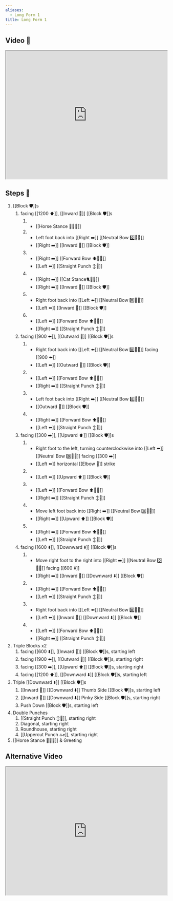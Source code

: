 ```yaml
---
aliases:
  - Long Form 1
title: Long Form 1
---
```


## Video 🎥

<iframe src="https://www.youtube.com/embed/Kfz8FRR9-IE" width="100%" height="400"></iframe>

## Steps 👣

1. [[Block 🛡️]]s
	1. facing [[1200 ⬆️]], [[Inward 🔽]] [[Block 🛡️]]s 
	    1. - [[Horse Stance 🏇🧍‍♂️]] 
		2. - Left foot back into [[Right ➡️]] [[Neutral Bow 0️⃣🧍‍♂️]] 
            - [[Right ➡️]] [[Inward 🔽]] [[Block 🛡️]] 
		3. - [[Right ➡️]] [[Forward Bow ⬆️🧍‍♂️]] 
		    - [[Left ⬅️]] [[Straight Punch ↕️👊]] 
		4. - [[Right ➡️]] [[Cat Stance🐈🧍‍♂️]] 
		    - [[Right ➡️]] [[Inward 🔽]] [[Block 🛡️]] 
		5. - Right foot back into [[Left ⬅️]] [[Neutral Bow 0️⃣🧍‍♂️]] 
		    - [[Left ⬅️]] [[Inward 🔽]] [[Block 🛡️]] 
		6. - [[Left ⬅️]] [[Forward Bow ⬆️🧍‍♂️]] 
		    - [[Right ➡️]] [[Straight Punch ↕️👊]]
    2. facing [[900 ⬅️]], [[Outward 🔼]] [[Block 🛡️]]s 
		1. - Right foot back into [[Left ⬅️]] [[Neutral Bow 0️⃣🧍‍♂️]] facing [[900 ⬅️]] 
		    - [[Left ⬅️]] [[Outward 🔼]] [[Block 🛡️]] 
		2. - [[Left ⬅️]] [[Forward Bow ⬆️🧍‍♂️]] 
		    - [[Right ➡️]] [[Straight Punch ↕️👊]] 
		3. - Left foot back into [[Right ➡️]] [[Neutral Bow 0️⃣🧍‍♂️]] 
			- [[Outward 🔼]] [[Block 🛡️]] 
		4. - [[Right ➡️]] [[Forward Bow ⬆️🧍‍♂️]] 
			- [[Left ⬅️]] [[Straight Punch ↕️👊]]
	3. facing [[300 ➡️]], [[Upward ⬆️]] [[Block 🛡️]]s 
		1. - Right foot to the left, turning counterclockwise into [[Left ⬅️]] [[Neutral Bow 0️⃣🧍‍♂️]] facing [[300 ➡️]] 
			- [[Left ⬅️]] horizontal [[Elbow 💪]] strike 
		2. - [[Left ⬅️]] [[Upward ⬆️]] [[Block 🛡️]] 
		3. - [[Left ⬅️]] [[Forward Bow ⬆️🧍‍♂️]] 
			- [[Right ➡️]] [[Straight Punch ↕️👊]] 
		4. - Move left foot back into [[Right ➡️]] [[Neutral Bow 0️⃣🧍‍♂️]] 
			- [[Right ➡️]] [[Upward ⬆️]] [[Block 🛡️]] 
		5. - [[Right ➡️]] [[Forward Bow ⬆️🧍‍♂️]] 
			- [[Left ⬅️]] [[Straight Punch ↕️👊]]
	4. facing [[600 ⬇️]], [[Downward ⬇️]] [[Block 🛡️]]s 
		1. - Move right foot to the right into [[Right ➡️]] [[Neutral Bow 0️⃣🧍‍♂️]] facing [[600 ⬇️]] 
			- [[Right ➡️]] [[Inward 🔽]] [[Downward ⬇️]] [[Block 🛡️]] 
		2. - [[Right ➡️]] [[Forward Bow ⬆️🧍‍♂️]] 
			- [[Left ⬅️]] [[Straight Punch ↕️👊]] 
		3. - Right foot back into [[Left ⬅️]] [[Neutral Bow 0️⃣🧍‍♂️]] 
			- [[Left ⬅️]] [[Inward 🔽]] [[Downward ⬇️]] [[Block 🛡️]] 
		4. - [[Left ⬅️]] [[Forward Bow ⬆️🧍‍♂️]] 
			- [[Right ➡️]] [[Straight Punch ↕️👊]]
2. Triple Blocks x2
	1. facing [[600 ⬇️]], [[Inward 🔽]] [[Block 🛡️]]s, starting left
	2. facing [[900 ⬅️]], [[Outward 🔼]] [[Block 🛡️]]s, starting right
	3. facing [[300 ➡️]], [[Upward ⬆️]] [[Block 🛡️]]s, starting right
	4. facing [[1200 ⬆️]], [[Downward ⬇️]] [[Block 🛡️]]s, starting left
3. Triple [[Downward ⬇️]] [[Block 🛡️]]s
	1. [[Inward 🔽]] [[Downward ⬇️]] Thumb Side [[Block 🛡️]]s, starting left
	2. [[Inward 🔽]] [[Downward ⬇️]] Pinky Side [[Block 🛡️]]s, starting right
	3. Push Down [[Block 🛡️]]s, starting left
4. Double Punches
	1. [[Straight Punch ↕️👊]], starting right
	2. Diagonal, starting right
	3. Roundhouse, starting right
	4. [[Uppercut Punch 🔝✊]], starting right
5. [[Horse Stance 🏇🧍‍♂️]] & Greeting

## Alternative Video

<iframe src="https://www.youtube.com/embed/ZtmvWpdK84E" width="100%" height="400"></iframe>
